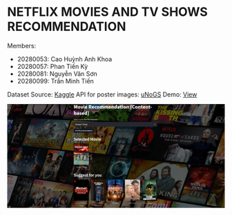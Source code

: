 # NETFLIX MOVIES AND TV SHOWS RECOMMENDATION


Members:

+ 20280053: Cao Huỳnh Anh Khoa
+ 20280057: Phan Tiến Kỳ
+ 20280081: Nguyễn Văn Sơn
+ 20280099: Trần Minh Tiến

Dataset Source: [Kaggle](https://www.kaggle.com/datasets/victorsoeiro/netflix-tv-shows-and-movies)
API for poster images:  [uNoGS](https://unogs.com/)
Demo: [View](https://tientran0826-netflix-movie-and-tv-show-recommendatio-app-nowndi.streamlit.app/)

![Demo](https://raw.githubusercontent.com/tientran0826/Netflix-movie-and-TV-show-recommendation/main/imgs/demo.png)
